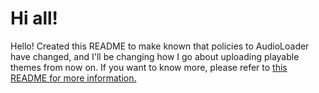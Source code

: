 # Hi all!
Hello! Created this README to make known that policies to AudioLoader have changed, and I'll be changing how I go about uploading playable themes from now on. If you want to know more, please refer to [this README for more information.](https://github.com/X4X5/eshop-on-deck/blob/main/README.md_)
